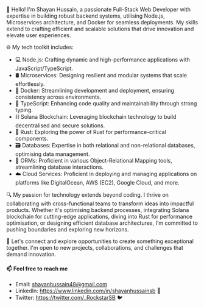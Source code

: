 👋 Hello! I'm Shayan Hussain, a passionate Full-Stack Web Developer with expertise in building robust backend systems, utilising Node.js, Microservices architecture, and Docker for seamless deployments. My skills extend to crafting efficient and scalable solutions that drive innovation and elevate user experiences.

🌐 My tech toolkit includes:

  - 💻 Node.js: Crafting dynamic and high-performance applications with JavaScript/TypeScript.
  - 🛢️ Microservices: Designing resilient and modular systems that scale effortlessly.
  - 🐳 Docker: Streamlining development and deployment, ensuring consistency across environments.
  - 📝 TypeScript: Enhancing code quality and maintainability through strong typing.
  - ⛓️ Solana Blockchain: Leveraging blockchain technology to build decentralised and secure solutions.
  - 🦀 Rust: Exploring the power of Rust for performance-critical components.
  - 🗃️ Databases: Expertise in both relational and non-relational databases, optimising data management.
  - 💼 ORMs: Proficient in various Object-Relational Mapping tools, streamlining database interactions.
  - ☁️ Cloud Services: Proficient in deploying and managing applications on platforms like DigitalOcean, AWS (EC2), Google Cloud, and more.

🔍 My passion for technology extends beyond coding. I thrive on collaborating with cross-functional teams to transform ideas into impactful products. Whether it's optimising backend processes, integrating Solana blockchain for cutting-edge applications, diving into Rust for performance optimisation, or designing efficient database architectures, I'm committed to pushing boundaries and exploring new horizons.

🌱 Let's connect and explore opportunities to create something exceptional together. I'm open to new projects, collaborations, and challenges that demand innovation.

#### 📫 Feel free to reach me 
  - Email: shayanhussain48@gmail.com
  - LinkedIn: https://www.linkedin.com/in/shayanhussainsb 📎
  - Twitter: https://twitter.com/_RockstarSB 🐦

 
<!---
ShayanHussainSB/ShayanHussainSB is a ✨ special ✨ repository because its `README.md` (this file) appears on your GitHub profile.
You can click the Preview link to take a look at your changes.
--->
